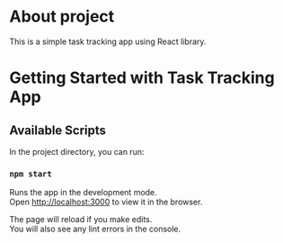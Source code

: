 # About project

This is a simple task tracking app using React library.

# Getting Started with Task Tracking App

## Available Scripts

In the project directory, you can run:

### `npm start`

Runs the app in the development mode.\
Open [http://localhost:3000](http://localhost:3000) to view it in the browser.

The page will reload if you make edits. \
You will also see any lint errors in the console.
